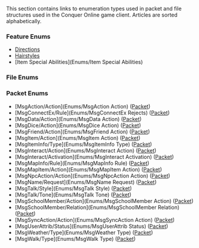 This section contains links to enumeration types used in packet and file structures used in the Conquer Online game client. Articles are sorted alphabetically.

### Feature Enums
* [Directions](Enums/Directions)
* [Hairstyles](Enums/Hairstyles)
* [Item Special Abilities](Enums/Item Special Abilities)

### File Enums

### Packet Enums
* [MsgAction/Action](Enums/MsgAction Action) ([Packet](Packets/MsgAction))
* [MsgConnectEx/Rule](Enums/MsgConnectEx Rejects) ([Packet](Packets/MsgConnectEx))
* [MsgData/Action](Enums/MsgData Action) ([Packet](Packets/MsgData))
* [MsgDice/Action](Enums/MsgDice Action) ([Packet](Packets/MsgDice))
* [MsgFriend/Action](Enums/MsgFriend Action) ([Packet](Packets/MsgFriend))
* [MsgItem/Action](Enums/MsgItem Action) ([Packet](Packets/MsgItem))
* [MsgItemInfo/Type](Enums/MsgItemInfo Type) ([Packet](Packets/MsgItemInfo))
* [MsgInteract/Action](Enums/MsgInteract Action) ([Packet](Packets/MsgInteract))
* [MsgInteract/Activation](Enums/MsgInteract Activation) ([Packet](Packets/MsgInteract))
* [MsgMapInfo/Rule](Enums/MsgMapInfo Rule) ([Packet](Packets/MsgMapInfo))
* [MsgMapItem/Action](Enums/MsgMapItem Action) ([Packet](Packets/MsgMapItem))
* [MsgNpcAction/Action](Enums/MsgNpcAction Action) ([Packet](Packets/MsgNpcAction))
* [MsgName/Request](Enums/MsgName Request) ([Packet](Packets/MsgName))
* [MsgTalk/Style](Enums/MsgTalk Style) ([Packet](Packets/MsgTalk))
* [MsgTalk/Tone](Enums/MsgTalk Tone) ([Packet](Packets/MsgTalk))
* [MsgSchoolMember/Action](Enums/MsgSchoolMember Action) ([Packet](Packets/Archive/MsgSchoolMember))
* [MsgSchoolMember/Relation](Enums/MsgSchoolMember Relation) ([Packet](Packets/Archive/MsgSchoolMember))
* [MsgSyncAction/Action](Enums/MsgSyncAction Action) ([Packet](Packets/MsgSyncAction))
* [MsgUserAttrib/Status](Enums/MsgUserAttrib Status) ([Packet](Packets/MsgUserAttrib))
* [MsgWeather/Type](Enums/MsgWeather Type) ([Packet](Packets/MsgWeather))
* [MsgWalk/Type](Enums/MsgWalk Type) ([Packet](Packets/MsgWalk))